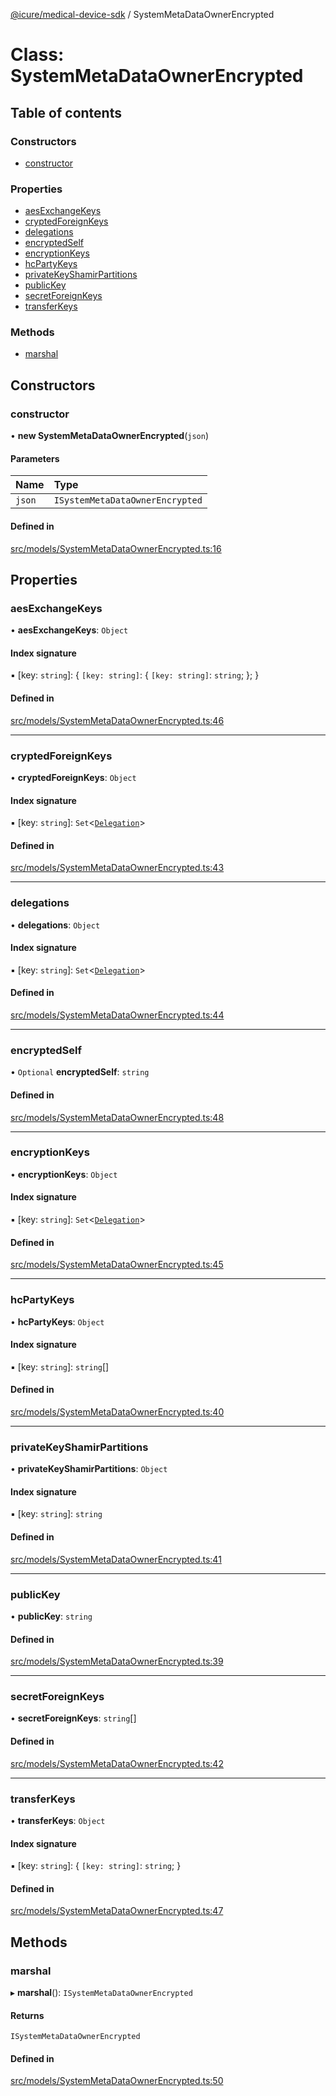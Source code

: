[@icure/medical-device-sdk](../modules) / SystemMetaDataOwnerEncrypted

# Class: SystemMetaDataOwnerEncrypted

## Table of contents

### Constructors

- [constructor](SystemMetaDataOwnerEncrypted#constructor)

### Properties

- [aesExchangeKeys](SystemMetaDataOwnerEncrypted#aesexchangekeys)
- [cryptedForeignKeys](SystemMetaDataOwnerEncrypted#cryptedforeignkeys)
- [delegations](SystemMetaDataOwnerEncrypted#delegations)
- [encryptedSelf](SystemMetaDataOwnerEncrypted#encryptedself)
- [encryptionKeys](SystemMetaDataOwnerEncrypted#encryptionkeys)
- [hcPartyKeys](SystemMetaDataOwnerEncrypted#hcpartykeys)
- [privateKeyShamirPartitions](SystemMetaDataOwnerEncrypted#privatekeyshamirpartitions)
- [publicKey](SystemMetaDataOwnerEncrypted#publickey)
- [secretForeignKeys](SystemMetaDataOwnerEncrypted#secretforeignkeys)
- [transferKeys](SystemMetaDataOwnerEncrypted#transferkeys)

### Methods

- [marshal](SystemMetaDataOwnerEncrypted#marshal)

## Constructors

### constructor

• **new SystemMetaDataOwnerEncrypted**(`json`)

#### Parameters

| Name | Type |
| :------ | :------ |
| `json` | `ISystemMetaDataOwnerEncrypted` |

#### Defined in

[src/models/SystemMetaDataOwnerEncrypted.ts:16](https://github.com/icure/icure-medical-device-js-sdk/blob/a61f48e/src/models/SystemMetaDataOwnerEncrypted.ts#L16)

## Properties

### aesExchangeKeys

• **aesExchangeKeys**: `Object`

#### Index signature

▪ [key: `string`]: { `[key: string]`: { `[key: string]`: `string`;  };  }

#### Defined in

[src/models/SystemMetaDataOwnerEncrypted.ts:46](https://github.com/icure/icure-medical-device-js-sdk/blob/a61f48e/src/models/SystemMetaDataOwnerEncrypted.ts#L46)

___

### cryptedForeignKeys

• **cryptedForeignKeys**: `Object`

#### Index signature

▪ [key: `string`]: `Set`<[`Delegation`](Delegation)\>

#### Defined in

[src/models/SystemMetaDataOwnerEncrypted.ts:43](https://github.com/icure/icure-medical-device-js-sdk/blob/a61f48e/src/models/SystemMetaDataOwnerEncrypted.ts#L43)

___

### delegations

• **delegations**: `Object`

#### Index signature

▪ [key: `string`]: `Set`<[`Delegation`](Delegation)\>

#### Defined in

[src/models/SystemMetaDataOwnerEncrypted.ts:44](https://github.com/icure/icure-medical-device-js-sdk/blob/a61f48e/src/models/SystemMetaDataOwnerEncrypted.ts#L44)

___

### encryptedSelf

• `Optional` **encryptedSelf**: `string`

#### Defined in

[src/models/SystemMetaDataOwnerEncrypted.ts:48](https://github.com/icure/icure-medical-device-js-sdk/blob/a61f48e/src/models/SystemMetaDataOwnerEncrypted.ts#L48)

___

### encryptionKeys

• **encryptionKeys**: `Object`

#### Index signature

▪ [key: `string`]: `Set`<[`Delegation`](Delegation)\>

#### Defined in

[src/models/SystemMetaDataOwnerEncrypted.ts:45](https://github.com/icure/icure-medical-device-js-sdk/blob/a61f48e/src/models/SystemMetaDataOwnerEncrypted.ts#L45)

___

### hcPartyKeys

• **hcPartyKeys**: `Object`

#### Index signature

▪ [key: `string`]: `string`[]

#### Defined in

[src/models/SystemMetaDataOwnerEncrypted.ts:40](https://github.com/icure/icure-medical-device-js-sdk/blob/a61f48e/src/models/SystemMetaDataOwnerEncrypted.ts#L40)

___

### privateKeyShamirPartitions

• **privateKeyShamirPartitions**: `Object`

#### Index signature

▪ [key: `string`]: `string`

#### Defined in

[src/models/SystemMetaDataOwnerEncrypted.ts:41](https://github.com/icure/icure-medical-device-js-sdk/blob/a61f48e/src/models/SystemMetaDataOwnerEncrypted.ts#L41)

___

### publicKey

• **publicKey**: `string`

#### Defined in

[src/models/SystemMetaDataOwnerEncrypted.ts:39](https://github.com/icure/icure-medical-device-js-sdk/blob/a61f48e/src/models/SystemMetaDataOwnerEncrypted.ts#L39)

___

### secretForeignKeys

• **secretForeignKeys**: `string`[]

#### Defined in

[src/models/SystemMetaDataOwnerEncrypted.ts:42](https://github.com/icure/icure-medical-device-js-sdk/blob/a61f48e/src/models/SystemMetaDataOwnerEncrypted.ts#L42)

___

### transferKeys

• **transferKeys**: `Object`

#### Index signature

▪ [key: `string`]: { `[key: string]`: `string`;  }

#### Defined in

[src/models/SystemMetaDataOwnerEncrypted.ts:47](https://github.com/icure/icure-medical-device-js-sdk/blob/a61f48e/src/models/SystemMetaDataOwnerEncrypted.ts#L47)

## Methods

### marshal

▸ **marshal**(): `ISystemMetaDataOwnerEncrypted`

#### Returns

`ISystemMetaDataOwnerEncrypted`

#### Defined in

[src/models/SystemMetaDataOwnerEncrypted.ts:50](https://github.com/icure/icure-medical-device-js-sdk/blob/a61f48e/src/models/SystemMetaDataOwnerEncrypted.ts#L50)
